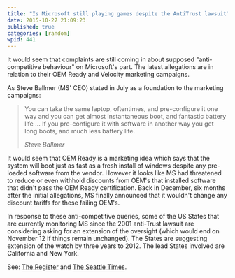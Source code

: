 ```yaml
---
title: "Is Microsoft still playing games despite the AntiTrust lawsuit?"
date: 2015-10-27 21:09:23
published: true
categories: [random]
wpid: 441
---
```


It would seem that complaints are still coming in about supposed "anti-competitive behaviour" on Microsoft's part. The latest allegations are in relation to their OEM Ready and Velocity marketing campaigns.

As Steve Ballmer (MS' CEO) stated in July as a foundation to the marketing campaigns:

> You can take the same laptop, oftentimes, and pre-configure it one way and you can get almost instantaneous boot, and fantastic battery life ... If you pre-configure it with software in another way you get long boots, and much less battery life.
> 
> <cite>Steve Ballmer</cite>

It would seem that OEM Ready is a marketing idea which says that the system will boot just as fast as a fresh install of windows despite any pre-loaded software from the vendor. However it looks like MS had threatened to reduce or even withhold discounts from OEM's that installed software that didn't pass the OEM Ready certification. Back in December, six months after the initial allegations, MS finally announced that it wouldn't change any discount tariffs for these failing OEM's.

In response to these anti-competitive queries, some of the US States that are currently monitoring MS since the 2001 anti-Trust lawsuit are considering asking for an extension of the oversight (which would end on November 12 if things remain unchanged). The States are suggesting extension of the watch by three years to 2012. The lead States involved are California and New York.

See: [The Register](https://www.theregister.co.uk/2009/04/02/microsoft_states_monitoring/ "The Register article on anti-trust oversign extension for Microsoft") and [The Seattle Times](https://seattletimes.nwsource.com/html/microsoft/2008958212_msftantitrust01.html "The Seattle Times article on renewal of oversight over Microsoft").